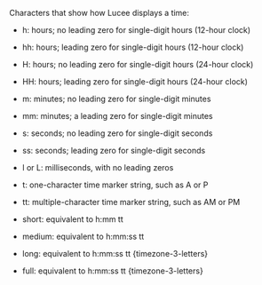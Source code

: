 
Characters that show how Lucee displays a time:
- h: hours; no leading zero for single-digit hours (12-hour clock)
- hh: hours; leading zero for single-digit hours (12-hour clock)
- H: hours; no leading zero for single-digit hours (24-hour clock)
- HH: hours; leading zero for single-digit hours (24-hour clock)
- m: minutes; no leading zero for single-digit minutes
- mm: minutes; a leading zero for single-digit minutes
- s: seconds; no leading zero for single-digit seconds
- ss: seconds; leading zero for single-digit seconds
- l or L: milliseconds, with no leading zeros
- t: one-character time marker string, such as A or P
- tt: multiple-character time marker string, such as AM or PM

- short: equivalent to h:mm tt
- medium: equivalent to h:mm:ss tt
- long: equivalent to h:mm:ss tt {timezone-3-letters}
- full: equivalent to h:mm:ss tt {timezone-3-letters}

		